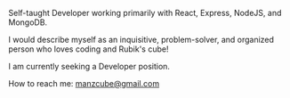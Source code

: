 Self-taught Developer working primarily with React, Express, NodeJS, and MongoDB.

I would describe myself as an inquisitive, problem-solver, and organized person who loves coding and Rubik's cube!

I am currently seeking a Developer position.

How to reach me: manzcube@gmail.com



